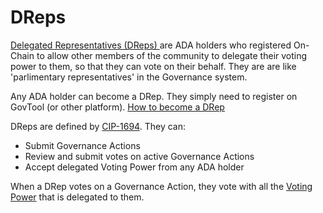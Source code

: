 # DReps

[Delegated Representatives (DReps) ](https://docs.sanchogov.tools/faqs/what-is-a-drep) are ADA holders who registered On-Chain to allow other members of the community to delegate their voting power to them, so that they can vote on their behalf. They are are like 'parlimentary representatives' in the Governance system.

Any ADA holder can become a DRep. They simply need to register on GovTool (or other platform). [How to become a DRep](https://docs.sanchogov.tools/how-to-use-the-govtool/using-govtool/register-as-a-drep)

DReps are defined by [CIP-1694](https://www.1694.io/). They can:

* Submit Governance Actions
* Review and submit votes on active Governance Actions
* Accept delegated Voting Power from any ADA holder

When a DRep votes on a Governance Action, they vote with all the [Voting Power](../../faqs/what-is-voting-power.md) that is delegated to them.
